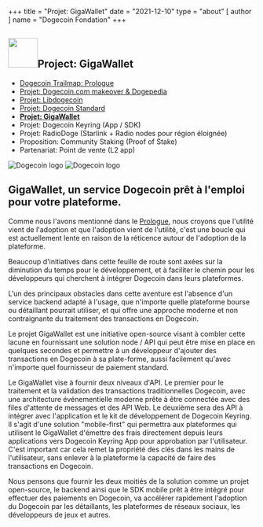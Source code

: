 +++
title = "Projet: GigaWallet" 
date = "2021-12-10"
type = "about"
[ author ]
name = "Dogecoin Fondation"
+++

<section class="presentation">
<div class="left">

<div class="title">


 ## <img width="60px" style='display: inline;' src="/marker.png"/>Project: GigaWallet 

<div class="underline"></div>
</div>

<div class="description">
 
* [Dogecoin Trailmap: Prologue](/fr/trailmap/prologue/) 
* [Projet: Dogecoin.com makeover & Dogepedia](/fr/trailmap/website/)
* [Projet: Libdogecoin](/fr/trailmap/libdogecoin/)
* [Projet: Dogecoin Standard](/fr/trailmap/standard/)
* [**Projet: GigaWallet**](/fr/trailmap/gigawallet/)
* Projet: Dogecoin Keyring (App / SDK)
* Projet: RadioDoge (Starlink + Radio nodes pour région éloignée)
* Proposition: Community Staking (Proof of Stake)
* Partenariat: Point de vente (L2 app) 
</div>

</div>

<div class="right">
<img class="dogegoin-light" src="/logo-gigawallet.jpg" alt="Dogecoin logo">
<img class="dogegoin-dark" src="/logo-gigawallet.jpg" alt="Dogecoin logo">
</div>


</section>

<section class='board'>

## GigaWallet, un service Dogecoin prêt à l'emploi pour votre plateforme.

Comme nous l'avons mentionné dans le [Prologue](/fr/trailmap/prologue), nous croyons que l'utilité 
vient de l'adoption et que l'adoption vient de l'utilité, c'est une boucle qui est 
actuellement lente en raison de la réticence autour de l'adoption de la plateforme. 
  
Beaucoup d'initiatives dans cette feuille de route sont axées sur la diminution du temps
pour le développement, et à faciliter le chemin pour les développeurs qui cherchent à intégrer Dogecoin
dans leurs plateformes.

L'un des principaux obstacles dans cette aventure est l'absence d'un service backend adapté à l'usage, que n'importe quelle plateforme bourse ou détaillant pourrait utiliser, et
qui offre une approche moderne et non contraignante du traitement des transactions en Dogecoin.

Le projet GigaWallet est une initiative open-source visant à combler cette lacune en
fournissant une solution node / API qui peut être mise en place en quelques secondes et permettre à un développeur
d'ajouter des transactions en Dogecoin à sa plate-forme, aussi facilement qu'avec n'importe quel fournisseur de
paiement standard.

Le GigaWallet vise à fournir deux niveaux d'API. Le premier pour le traitement et la validation des transactions traditionnelles Dogecoin, avec une architecture événementielle moderne prête à être connectée avec des files d'attente de messages et des API Web. Le deuxième sera des API à intégrer avec l'application et le kit de développement de Dogecoin Keyring. Il s'agit d'une solution "mobile-first" qui permettra aux plateformes qui utilisent le GigaWallet d'émettre des frais directement depuis leurs applications vers 
Dogecoin Keyring App pour approbation par l'utilisateur. C'est important car cela remet 
la propriété des clés dans les mains de l'utilisateur, sans enlever à la plateforme la capacité de faire des transactions en Dogecoin.

Nous pensons que fournir les deux moitiés de la solution comme un projet open-source, 
le backend ainsi que le SDK mobile prêt à être intégré pour effectuer des paiements en Dogecoin, va
accélérer rapidement l'adoption du Dogecoin par les détaillants, les plateformes de réseaux sociaux, 
les développeurs de jeux et autres. 


</section>
